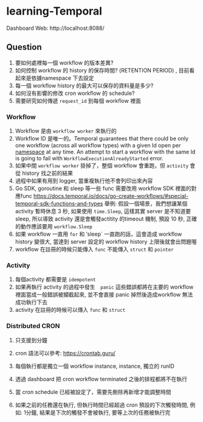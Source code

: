 # learning-Temporal

Dashboard Web: http://localhost:8088/

## Question

1. 要如何處裡每一個 workflow 的版本差異?
2. 如何控制 workflow 的 history 的保存時間? (RETENTION PERIOD) , 目前看起來是依據namespace 下去設定
3. 每一個 workflow history 的最大可以保存的資料量是多少?
4. 如何沒有影響的修改 cron workflow 的 schedule?
5. 需要研究如何傳遞 `request_id` 到每個 workflow 裡面

### Workflow

1. Workflow 是由 `workflow worker` 來執行的
2. Workflow ID 是唯一的。Temporal guarantees that there could be only one workflow (across all workflow types) with a given Id open per [namespace](https://docs.temporal.io/docs/learn-glossary#namespace) at any time. An attempt to start a workflow with the same Id is going to fail with `WorkflowExecutionAlreadyStarted` error.
3. 如果中間 `workflow worker` 掛掉了，整個 workflow 會重跑，但 `activity` 會從 history 找之前的結果
4. 過程中如果有用到 logger, 當重複執行他不會列印出來內容
5. Go SDK, goroutine 和 sleep 等一些 func 需要改用 workflow SDK 裡面的對應func
   https://docs.temporal.io/docs/go-create-workflows/#special-temporal-sdk-functions-and-types
   舉例: 假設一個場景，我們想讓某個 activity 暫時休息 3 秒, 如果使用 `time.Sleep`, 這樣其實 server 是不知道要 sleep, 所以導致 activity 還是會觸發actitity 的timeout 機制, 預設 10 秒, 正確的動作應該要用 `workflow.Sleep`
6. 如果 workflow 一直用 `for` 和 ‵sleep` 一直跑的話，這會造成 workflow history 變很大, 當達到 server 設定的 workflow history 上限後就會出問題喔 
7. workflow 在註冊的時候只能傳入 `func` 不能傳入 `struct` 和 `pointer`

### Activity

1. 每個activity 都需要是 `idempotent`
2. 如果再執行 activity 的過程中發生　`panic` 這些錯誤都將在主要的 workflow 裡面當成一般錯誤被攔截起來, 並不會直接 panic 掉然後造成workflow 無法成功執行下去
3. activity 在註冊的時候可以傳入 `func` 和 `struct`

### Distributed CRON

1. 只支援到分鐘

2. cron 語法可以參考: https://crontab.guru/

3. 每個執行都是獨立一個 workflow instance, instance, 獨立的 runID

4. 透過 dashboard 把 cron workflow terminated 之後的排程都將不在執行

5. 當 cron schedule 已經被設定了，需要先刪除再新增才能調整時間

6. 如果之前的任務還在執行, 但執行時間已經超過 cron 預設的下次觸發時間, 例如: 1分鐘, 結果是下次的觸發不會被執行, 要等上次的任務被執行完

   